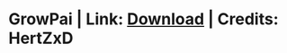 # GrowPai | Link: [Download](https://github.com/GrowtopiaHackers/Growtopia-Cheats/releases/tag/GrowPai) | Credits: HertZxD
